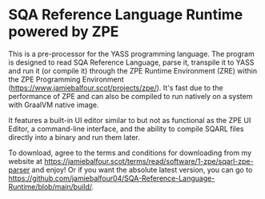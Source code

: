 # SQA Reference Language Runtime powered by ZPE
This is a pre-processor for the YASS programming language. The program is designed to read SQA Reference Language, parse it, transpile it to YASS and run it (or compile it) through the ZPE Runtime Environment
(ZRE) within the ZPE Programming Environment (https://www.jamiebalfour.scot/projects/zpe/). It's fast due to the performance of ZPE and can also be compiled to run natively on a system with GraalVM native image. 

It features a built-in UI editor similar to but not as functional as the ZPE UI Editor, a command-line interface, and the ability to compile SQARL files directly into a binary and run them later.

To download, agree to the terms and conditions for downloading from my website at https://jamiebalfour.scot/terms/read/software/1-zpe/sqarl-zpe-parser and enjoy! Or if you want the absolute latest version, you can go to https://github.com/jamiebalfour04/SQA-Reference-Language-Runtime/blob/main/build/.
